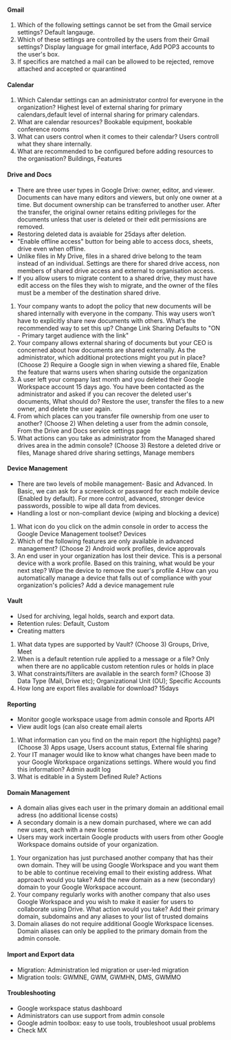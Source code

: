 #### Gmail
1. Which of the following settings cannot be set from the Gmail service settings? Default langauge.
2. Which of these settings are controlled by the users from their Gmail settings? Display language for gmail interface, Add POP3 accounts to the user's box.
3. If specifics are matched a mail can be allowed to be rejected, remove attached and accepted or quarantined

#### Calendar
1. Which Calendar settings can an administrator control for everyone in the organization?  Highest level of external sharing for primary calendars,default level of internal sharing for primary calendars.
2. What are calendar resources? Bookable equipment, bookable conference rooms
3. What can users control when it comes to their calendar? Users controll what they share internally.
4. What are recommended to be configured before adding resources to the organisation? Buildings, Features

#### Drive and Docs
- There are three user types in Google Drive: owner, editor, and viewer. Documents can have many editors and viewers, but only one owner at a time. But document ownership can be transferred to another user. After the transfer, the original owner retains editing privileges for the documents unless that user is deleted or their edit permissions are removed.  
- Restoring deleted data is avaiable for 25days after deletion.  
- "Enable offline access" button for being able to access docs, sheets, drive even when offline.  
- Unlike files in My Drive, files in a shared drive belong to the team instead of an individual. Settings are there for shared drive access, non members of shared drive access and external to organisation access.  
- If you allow users to migrate content to a shared drive, they must have edit access on the files they wish to migrate, and the owner of the files must be a member of the destination shared drive.

1. Your company wants to adopt the policy that new documents will be shared internally with everyone in the company. This way users won’t have to explicitly share new documents with others. What’s the recommended way to set this up? Change Link Sharing Defaults to "ON - Primary target audience with the link"
2. Your company allows external sharing of documents but your CEO is concerned about how documents are shared externally. As the administrator, which additional protections might you put in place? (Choose 2) Require a Google sign in when viewing a shared file, 
Enable the feature that warns users when sharing outside the organization
3. A user left your company last month and you deleted their Google Workspace account 15 days ago. You have been contacted as the administrator and asked if you can recover the deleted user's documents, What should do? Restore the user, transfer the files to a new owner, and delete the user again.
4. From which places can you transfer file ownership from one user to another? (Choose 2) When deleting a user from the admin console, 
From the Drive and Docs service settings page
5. What actions can you take as administrator from the Managed shared drives area in the admin console? (Choose 3) 
Restore a deleted drive or files, Manage shared drive sharing settings, Manage members

#### Device Management
- There are two levels of mobile management- Basic and Advanced. In Basic, we can ask for a screenlock or password for each mobile device (Enabled by default). For more control, advanced, stronger device passwords, possible to wipe all data from devices.
- Handling a lost or non-compliant device (wiping and blocking a device)
1. What icon do you click on the admin console in order to access the Google Device Management toolset? Devices
2. Which of the following features are only available in advanced management? (Choose 2) Android work profiles, device approvals
3. An end user in your organization has lost their device. This is a personal device with a work profile. Based on this training, what would be your next step? Wipe the device to remove the suer's profile
4.How can you automatically manage a device that falls out of compliance with your organization's policies? Add a device management rule

#### Vault
- Used for archiving, legal holds, search and export data.
- Retention rules: Default, Custom
- Creating matters
1. What data types are supported by Vault? (Choose 3) Groups, Drive, Meet
2. When is a default retention rule applied to a message or a file? Only when there are no applicable custom retention rules or holds in place
3. What constraints/filters are available in the search form? (Choose 3) Data Type (Mail, Drive etc); Organizational Unit (OU); Specific Accounts
4. How long are export files available for download? 15days

#### Reporting
- Monitor google workspace usage from admin console and Rports API
- View audit logs (can also create email alerts
1. What information can you find on the main report (the highlights) page? (Choose 3) Apps usage, Users account status, External file sharing
2. Your IT manager would like to know what changes have been made to your Google Workspace organizations settings. Where would you find this information? Admin audit log
3. What is editable in a System Defined Rule? Actions

#### Domain Management
- A domain alias gives each user in the primary domain an additional email adress (no additional license costs)
- A secondary domain is a new domain purchased, where we can add new users, each with a new license
- Users may work incertain Google products with users from other Google Workspace domains outside of your organization.
1. Your organization has just purchased another company that has their own domain. They will be using Google Workspace and you want them to be able to continue receiving email to their existing address. What approach would you take? Add the new domain as a new (secondary) domain to your Google Workspace account.
2. Your company regularly works with another company that also uses Google Workspace and you wish to make it easier for users to collaborate using Drive. What action would you take? Add their primary domain, subdomains and any aliases to your list of trusted domains
3. Domain aliases do not require additional Google Workspace licenses. Domain aliases can only be applied to the primary domain from the admin console.

#### Import and Export data
- Migration: Administration led migration or user-led migration
- Migration tools: GWMNE, GWM, GWMHN, DMS, GWMMO

#### Troubleshooting
- Google workspace status dashboard
- Administrators can use support from admin console
- Google admin toolbox: easy to use tools, troubleshoot usual problems
- Check MX
